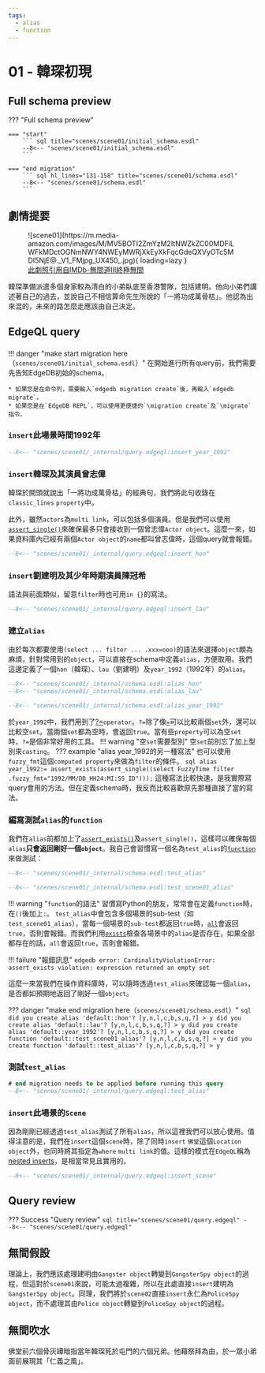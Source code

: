 ```yaml
---
tags:
  - alias
  - function
---
```


# 01 - 韓琛初現

## Full schema preview
??? "Full schema preview"

    === "start"
        ``` sql title="scenes/scene01/initial_schema.esdl"
        --8<-- "scenes/scene01/initial_schema.esdl"
        ```

    === "end migration" 
        ``` sql hl_lines="131-158" title="scenes/scene01/schema.esdl"
        --8<-- "scenes/scene01/schema.esdl"
        ```
## 劇情提要
<figure markdown>
![scene01](https://m.media-amazon.com/images/M/MV5BOTI2ZmYzM2ItNWZkZC00MDFiLWFkMDctOGNmNWY4NWEyMWRjXkEyXkFqcGdeQXVyOTc5MDI5NjE@._V1_FMjpg_UX450_.jpg){ loading=lazy }
  <figcaption><a href="https://www.imdb.com/title/tt0374339/mediaindex">此劇照引用自IMDb-無間道Ⅲ終極無間</a></figcaption>
</figure>

韓琛準備派遣多個身家較為清白的小弟臥底至香港警隊，包括建明。他向小弟們講述著自己的過去，並說自己不相信算命先生所說的「一將功成萬骨枯」。他認為出來混的，未來的路怎麼走應該由自己決定。

## EdgeQL query

###
!!! danger "make start migration here（`scenes/scene01/initial_schema.esdl`）"
    在開始進行所有query前，我們需要先告知EdgeDB初始的schema。

    * 如果您是在命令列，需要輸入`edgedb migration create`後，再輸入`edgedb migrate`。
    * 如果您是在`EdgeDB REPL`，可以使用更便捷的`\migration create`及`\migrate`指令。

### `insert`此場景時間1992年
``` sql title="scenes/scene01/query.edgeql"
--8<-- "scenes/scene01/_internal/query.edgeql:insert_year_1992"
```

### `insert`韓琛及其演員曾志偉
韓琛於開頭就說出「一將功成萬骨枯」的經典句，我們將此句收錄在`classic_lines` `property`中。

此外，雖然`actors`為`multi link`，可以包括多個演員。但是我們可以使用[`assert_single()`](https://www.edgedb.com/docs/stdlib/set#function::std::assert_single)來確保最多只會接收到一個曾志偉`Actor object`。這麼一來，如果資料庫內已經有兩個`Actor object`的`name`都叫曾志偉時，這個query就會報錯。
``` sql title="scenes/scene01/query.edgeql"
--8<-- "scenes/scene01/_internal/query.edgeql:insert_hon"
```
### `insert`劉建明及其少年時期演員陳冠希
語法與前面類似，留意`filter`時也可用`in {}`的寫法。
``` sql title="scenes/scene01/query.edgeql"
--8<-- "scenes/scene01/_internal/query.edgeql:insert_lau"
```

### 建立`alias`
由於每次都要使用`(select ... filter ... .xxx=ooo)`的語法來選擇`object`頗為麻煩，針對常用到的`object`，可以直接在schema中定義`alias`，方便取用。我們這邊定義了一個`hon`（韓琛）、`lau`（劉建明）及`year_1992`（1992年）的`alias`。
``` sql title="scenes/scene01/schema.esdl"
--8<-- "scenes/scene01/_internal/schema.esdl:alias_hon"
--8<-- "scenes/scene01/_internal/schema.esdl:alias_lau"

--8<-- "scenes/scene01/_internal/schema.esdl:alias_year_1992"
```
於`year_1992`中，我們用到了[?=](https://www.edgedb.com/docs/stdlib/generic#operator::coaleq)`operator`。`?=`除了像[`=`](https://www.edgedb.com/docs/stdlib/generic#operator::eq)可以比較兩個`set`外，還可以比較空`set`。當兩個`set`都為空時，會返回`true`。當有些`property`可以為空`set`時，`?=`是個非常好用的工具。
!!! warning "空`set`需要型別"
    空`set`前別忘了加上型別來`casting`。
??? example "alias year_1992的另一種寫法"
    也可以使用`fuzzy_fmt`這個`computed property`來做為`filter`的條件。
    ``` sql
    alias year_1992:= assert_exists(assert_single((select FuzzyTime filter .fuzzy_fmt="1992/MM/DD_HH24:MI:SS_ID")));
    ```
    這種寫法比較快速，是我實際寫query會用的方法。但在定義schema時，我反而比較喜歡原先那種直接了當的寫法。



### 編寫測試`alias`的`function` 
我們在`alias`前都加上了[`assert_exists()`](https://www.edgedb.com/docs/stdlib/set#function::std::assert_exists)及`assert_single()`，這樣可以確保每個`alias`**只會返回剛好一個`object`**。我自己會習慣寫一個名為`test_alias`的[`function`](https://www.edgedb.com/docs/datamodel/functions)來做測試：
``` sql title="scenes/scene01/schema.esdl"
--8<-- "scenes/scene01/_internal/schema.esdl:test_alias"

--8<-- "scenes/scene01/_internal/schema.esdl:test_scene01_alias"
```
!!! warning "`function`的語法"
    習慣寫Python的朋友，常常會在定義`function`時，在`()`後加上`:`。
`test_alias`中會包含多個場景的sub-test（如`test_scene01_alias`），當每一個場景的`sub-test`都返回`true`時，[`all`](https://www.edgedb.com/docs/stdlib/set#function::std::all)會返回`true`，否則會報錯。而我們利用[`exists`](https://www.edgedb.com/docs/stdlib/set#operator::exists)檢查各場景中的`alias`是否存在，如果全部都存在的話，`all`會返回`true`，否則會報錯。

!!! failure "報錯訊息"
    ```
    edgedb error: CardinalityViolationError: assert_exists violation: expression returned an empty set
    ```

這麼一來當我們在操作資料庫時，可以隨時透過`test_alias`來確認每一個`alias`，是否都如預期地返回了剛好一個`object`。

??? danger "make end migration here（`scenes/scene01/schema.esdl`）"
    ``` sql
    did you create alias 'default::hon'? [y,n,l,c,b,s,q,?]
    > y
    did you create alias 'default::lau'? [y,n,l,c,b,s,q,?]
    > y
    did you create alias 'default::year_1992'? [y,n,l,c,b,s,q,?]
    > y
    did you create function 'default::test_scene01_alias'? [y,n,l,c,b,s,q,?]
    > y
    did you create function 'default::test_alias'? [y,n,l,c,b,s,q,?]
    > y
    ```

### 測試`test_alias`
``` sql title="scenes/scene01/query.edgeql"
# end migration needs to be applied before running this query
--8<-- "scenes/scene01/_internal/query.edgeql:test_alias"
```

### `insert`此場景的`Scene`
因為剛剛已經透過`test_alias`測試了所有`alias`，所以這裡我們可以放心使用。值得注意的是，我們在`insert`這個`scene`時，除了同時`insert` `佛堂`這個`Location` `object`外，也同時將其指定為`where` `multi link`的值。這樣的模式在`EdgeQL`稱為[nested inserts](https://www.edgedb.com/docs/edgeql/insert#nested-inserts)，是相當常見且實用的。

``` sql title="scenes/scene01/query.edgeql"
--8<-- "scenes/scene01/_internal/query.edgeql:insert_scene"
```

## Query review
??? Success "Query review"
    ``` sql title="scenes/scene01/query.edgeql"
    --8<-- "scenes/scene01/query.edgeql"
    ```

## 無間假設
理論上，我們應該處理建明由`Gangster object`轉變到`GangsterSpy object`的過程，但這對於`scene01`來說，可能太過複雜，所以在此處直接`insert`建明為`GangsterSpy object`。同理，我們將於`scene02`直接`insert`永仁為`PoliceSpy object`，而不處理其由`Police object`轉變到`PoliceSpy object`的過程。

## 無間吹水
佛堂前六個骨灰罈暗指當年韓琛死於屯門的六個兄弟。他藉祭拜為由，於一眾小弟面前展現其「仁義之風」。

